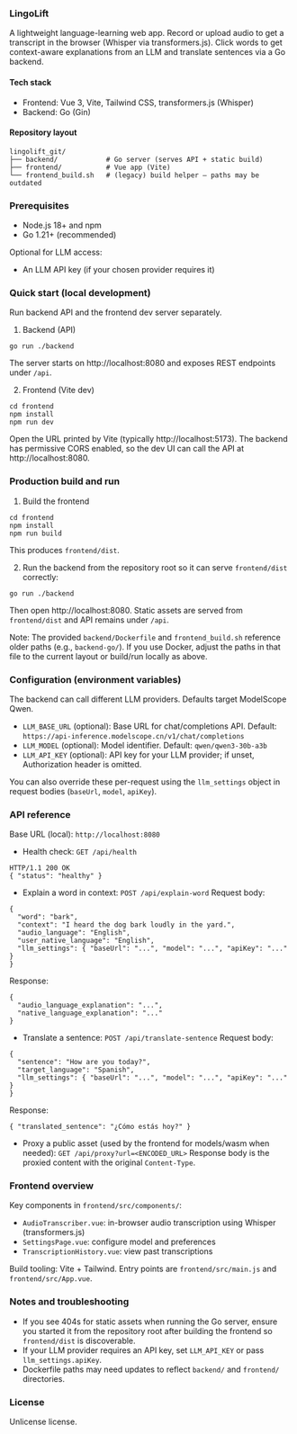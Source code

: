 ### LingoLift

A lightweight language-learning web app. Record or upload audio to get a transcript in the browser (Whisper via transformers.js). Click words to get context-aware explanations from an LLM and translate sentences via a Go backend.

#### Tech stack
- Frontend: Vue 3, Vite, Tailwind CSS, transformers.js (Whisper)
- Backend: Go (Gin)

#### Repository layout
```
lingolift_git/
├── backend/            # Go server (serves API + static build)
├── frontend/           # Vue app (Vite)
└── frontend_build.sh   # (legacy) build helper – paths may be outdated
```

### Prerequisites
- Node.js 18+ and npm
- Go 1.21+ (recommended)

Optional for LLM access:
- An LLM API key (if your chosen provider requires it)

### Quick start (local development)
Run backend API and the frontend dev server separately.

1) Backend (API)
```
go run ./backend
```
The server starts on http://localhost:8080 and exposes REST endpoints under `/api`.

2) Frontend (Vite dev)
```
cd frontend
npm install
npm run dev
```
Open the URL printed by Vite (typically http://localhost:5173). The backend has permissive CORS enabled, so the dev UI can call the API at http://localhost:8080.

### Production build and run
1) Build the frontend
```
cd frontend
npm install
npm run build
```
This produces `frontend/dist`.

2) Run the backend from the repository root so it can serve `frontend/dist` correctly:
```
go run ./backend
```
Then open http://localhost:8080. Static assets are served from `frontend/dist` and API remains under `/api`.

Note: The provided `backend/Dockerfile` and `frontend_build.sh` reference older paths (e.g., `backend-go/`). If you use Docker, adjust the paths in that file to the current layout or build/run locally as above.

### Configuration (environment variables)
The backend can call different LLM providers. Defaults target ModelScope Qwen.

- `LLM_BASE_URL` (optional): Base URL for chat/completions API. Default: `https://api-inference.modelscope.cn/v1/chat/completions`
- `LLM_MODEL` (optional): Model identifier. Default: `qwen/qwen3-30b-a3b`
- `LLM_API_KEY` (optional): API key for your LLM provider; if unset, Authorization header is omitted.

You can also override these per-request using the `llm_settings` object in request bodies (`baseUrl`, `model`, `apiKey`).

### API reference

Base URL (local): `http://localhost:8080`

- Health check: `GET /api/health`
```
HTTP/1.1 200 OK
{ "status": "healthy" }
```

- Explain a word in context: `POST /api/explain-word`
Request body:
```
{
  "word": "bark",
  "context": "I heard the dog bark loudly in the yard.",
  "audio_language": "English",
  "user_native_language": "English",
  "llm_settings": { "baseUrl": "...", "model": "...", "apiKey": "..." }
}
```
Response:
```
{
  "audio_language_explanation": "...",
  "native_language_explanation": "..."
}
```

- Translate a sentence: `POST /api/translate-sentence`
Request body:
```
{
  "sentence": "How are you today?",
  "target_language": "Spanish",
  "llm_settings": { "baseUrl": "...", "model": "...", "apiKey": "..." }
}
```
Response:
```
{ "translated_sentence": "¿Cómo estás hoy?" }
```

- Proxy a public asset (used by the frontend for models/wasm when needed): `GET /api/proxy?url=<ENCODED_URL>`
Response body is the proxied content with the original `Content-Type`.

### Frontend overview
Key components in `frontend/src/components/`:
- `AudioTranscriber.vue`: in-browser audio transcription using Whisper (transformers.js)
- `SettingsPage.vue`: configure model and preferences
- `TranscriptionHistory.vue`: view past transcriptions

Build tooling: Vite + Tailwind. Entry points are `frontend/src/main.js` and `frontend/src/App.vue`.

### Notes and troubleshooting
- If you see 404s for static assets when running the Go server, ensure you started it from the repository root after building the frontend so `frontend/dist` is discoverable.
- If your LLM provider requires an API key, set `LLM_API_KEY` or pass `llm_settings.apiKey`.
- Dockerfile paths may need updates to reflect `backend/` and `frontend/` directories.

### License
Unlicense license.